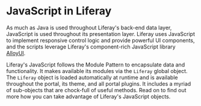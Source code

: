 # JavaScript in Liferay [](id=javascript-in-liferay)

As much as Java is used throughout Liferay's back-end data layer, JavaScript is
used throughout its presentation layer. Liferay uses JavaScript to implement
responsive control logic and provide powerful UI components, and the scripts
leverage Liferay's component-rich JavaScript library
[AlloyUI](http://alloyui.com/). 

Liferay's JavaScript follows the Module Pattern to encapsulate data and
functionality. It makes available its modules via the `Liferay` global object.
The `Liferay` object is loaded automatically at runtime and is available
throughout the portal, its theme, and all portal plugins. It includes a myriad
of sub-objects that are chock-full of useful methods. Read on to find out more
how you can take advantage of Liferay's JavaScript objects. 
